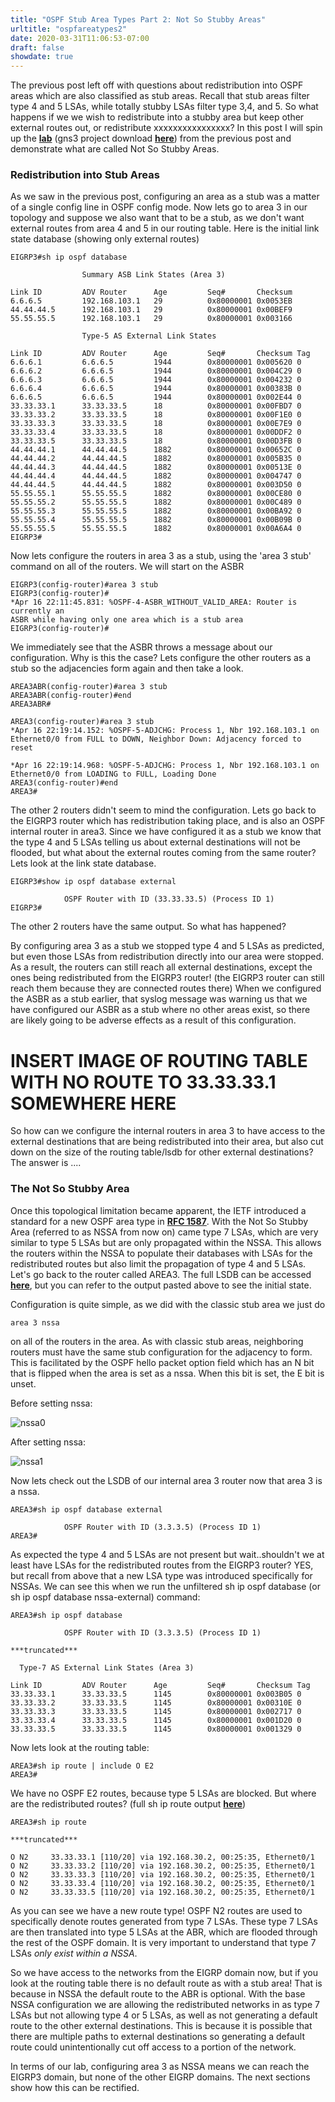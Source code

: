 ```yaml
---
title: "OSPF Stub Area Types Part 2: Not So Stubby Areas"
urltitle: "ospfareatypes2"
date: 2020-03-31T11:06:53-07:00
draft: false
showdate: true
---
```


The previous post left off with questions about redistribution into OSPF areas which are also classified as stub areas. Recall that stub areas filter type 4 and 5 LSAs, while totally stubby LSAs filter type 3,4, and 5. So what happens if we we wish to redistribute into a stubby area but keep other external routes out, or redistribute xxxxxxxxxxxxxxxx? In this post I will spin up the [__lab__](/1resources/images/ospfstub1/topology.PNG) (gns3 project download [__here__](/1resources/misc/ospfstub1/OSPFStubArea.gns3project)) from the previous post and demonstrate what are called Not So Stubby Areas. <!--more--> 

### Redistribution into Stub Areas

As we saw in the previous post, configuring an area as a stub  was a matter of a single config line in OSPF config mode. Now lets go to area 3 in our topology and suppose we also want that to be a stub, as we don't want external routes from area 4 and 5 in our routing table. Here is the initial link state database (showing only external routes)

~~~
EIGRP3#sh ip ospf database

                Summary ASB Link States (Area 3)

Link ID         ADV Router      Age         Seq#       Checksum
6.6.6.5         192.168.103.1   29          0x80000001 0x0053EB
44.44.44.5      192.168.103.1   29          0x80000001 0x00BEF9
55.55.55.5      192.168.103.1   29          0x80000001 0x003166

                Type-5 AS External Link States

Link ID         ADV Router      Age         Seq#       Checksum Tag
6.6.6.1         6.6.6.5         1944        0x80000001 0x005620 0
6.6.6.2         6.6.6.5         1944        0x80000001 0x004C29 0
6.6.6.3         6.6.6.5         1944        0x80000001 0x004232 0
6.6.6.4         6.6.6.5         1944        0x80000001 0x00383B 0
6.6.6.5         6.6.6.5         1944        0x80000001 0x002E44 0
33.33.33.1      33.33.33.5      18          0x80000001 0x00FBD7 0
33.33.33.2      33.33.33.5      18          0x80000001 0x00F1E0 0
33.33.33.3      33.33.33.5      18          0x80000001 0x00E7E9 0
33.33.33.4      33.33.33.5      18          0x80000001 0x00DDF2 0
33.33.33.5      33.33.33.5      18          0x80000001 0x00D3FB 0
44.44.44.1      44.44.44.5      1882        0x80000001 0x00652C 0
44.44.44.2      44.44.44.5      1882        0x80000001 0x005B35 0
44.44.44.3      44.44.44.5      1882        0x80000001 0x00513E 0
44.44.44.4      44.44.44.5      1882        0x80000001 0x004747 0
44.44.44.5      44.44.44.5      1882        0x80000001 0x003D50 0
55.55.55.1      55.55.55.5      1882        0x80000001 0x00CE80 0
55.55.55.2      55.55.55.5      1882        0x80000001 0x00C489 0
55.55.55.3      55.55.55.5      1882        0x80000001 0x00BA92 0
55.55.55.4      55.55.55.5      1882        0x80000001 0x00B09B 0
55.55.55.5      55.55.55.5      1882        0x80000001 0x00A6A4 0
EIGRP3#
~~~

Now lets configure the routers in area 3 as a stub, using the 'area 3 stub' command on all of the routers. We will start on the ASBR

~~~
EIGRP3(config-router)#area 3 stub
EIGRP3(config-router)#
*Apr 16 22:11:45.831: %OSPF-4-ASBR_WITHOUT_VALID_AREA: Router is currently an 
ASBR while having only one area which is a stub area
EIGRP3(config-router)#
~~~

We immediately see that the ASBR throws a message about our configuration. Why is this the case? Lets configure the other routers as a stub so the adjacencies form again and then take a look.

~~~
AREA3ABR(config-router)#area 3 stub
AREA3ABR(config-router)#end
AREA3ABR#
~~~
~~~
AREA3(config-router)#area 3 stub
*Apr 16 22:19:14.152: %OSPF-5-ADJCHG: Process 1, Nbr 192.168.103.1 on 
Ethernet0/0 from FULL to DOWN, Neighbor Down: Adjacency forced to reset

*Apr 16 22:19:14.968: %OSPF-5-ADJCHG: Process 1, Nbr 192.168.103.1 on 
Ethernet0/0 from LOADING to FULL, Loading Done
AREA3(config-router)#end
AREA3#
~~~

The other 2 routers didn't seem to mind the configuration. Lets go back to the EIGRP3 router which has redistribution taking place, and is also an OSPF internal router in area3. Since we have configured it as a stub we know that the type 4 and 5 LSAs telling us about external destinations will not be flooded, but what about the external routes coming from the same router? Lets look at the link state database.

~~~
EIGRP3#show ip ospf database external

            OSPF Router with ID (33.33.33.5) (Process ID 1)
EIGRP3#
~~~

The other 2 routers have the same output. So what has happened?

By configuring area 3 as a stub we stopped type 4 and 5 LSAs as predicted, but even those LSAs from redistribution directly into our area were stopped. As a result, the routers can still reach all external destinations, except the ones being redistributed from the EIGRP3 router! (the EIGRP3 router can still reach them because they are connected routes there) When we configured the ASBR as a stub earlier, that syslog message was warning us that we have configured our ASBR as a stub where no other areas exist, so there are likely going to be adverse effects as a result of this configuration. 

# INSERT IMAGE OF ROUTING TABLE WITH NO ROUTE TO 33.33.33.1 SOMEWHERE HERE

So how can we configure the internal routers in area 3 to have access to the external destinations that are being redistributed into their area, but also cut down on the size of the routing table/lsdb for other external destinations? The answer is ....

### The Not So Stubby Area

Once this topological limitation became apparent, the IETF introduced a standard for a new OSPF area type in [__RFC 1587__](https://tools.ietf.org/html/rfc1587). With the Not So Stubby Area (referred to as NSSA from now on) came type 7 LSAs, which are very similar to type 5 LSAs but are only propagated within the NSSA. This allows the routers within the NSSA to populate their databases with LSAs for the redistributed routes but also limit the propagation of type 4 and 5 LSAs. Let's go back to the router called AREA3. The full LSDB can be accessed [__here__](/1resources/textfiles/ospfstub2/area3lsdb.txt), but you can refer to the output pasted above to see the initial state.

Configuration is quite simple, as we did with the classic stub area we just do

~~~
area 3 nssa
~~~

on all of the routers in the area. As with classic stub areas, neighboring routers must have the same stub configuration for the adjacency to form. This is facilitated by the OSPF hello packet option field which has an N bit that is flipped when the area is set as a nssa. When this bit is set, the E bit is unset.

Before setting nssa:

![nssa0](/1resources/images/ospfstub2/nssa0.PNG)

After setting nssa:

![nssa1](/1resources/images/ospfstub2/nssa1.PNG)

Now lets check out the LSDB of our internal area 3 router now that area 3 is a nssa.

~~~
AREA3#sh ip ospf database external

            OSPF Router with ID (3.3.3.5) (Process ID 1)
AREA3#
~~~

As expected the type 4 and 5 LSAs are not present but wait..shouldn't we at least have LSAs for the redistributed routes from the EIGRP3 router? YES, but recall from above that a new LSA type was introduced specifically for NSSAs. We can see this when we run the unfiltered sh ip ospf database (or sh ip ospf database nssa-external) command:

~~~
AREA3#sh ip ospf database

            OSPF Router with ID (3.3.3.5) (Process ID 1)

***truncated***

  Type-7 AS External Link States (Area 3)

Link ID         ADV Router      Age         Seq#       Checksum Tag
33.33.33.1      33.33.33.5      1145        0x80000001 0x003B05 0
33.33.33.2      33.33.33.5      1145        0x80000001 0x00310E 0
33.33.33.3      33.33.33.5      1145        0x80000001 0x002717 0
33.33.33.4      33.33.33.5      1145        0x80000001 0x001D20 0
33.33.33.5      33.33.33.5      1145        0x80000001 0x001329 0
~~~

Now lets look at the routing table:

~~~
AREA3#sh ip route | include O E2
AREA3#
~~~

We have no OSPF E2 routes, because type 5 LSAs are blocked. But where are the redistributed routes? (full sh ip route output [__here__](/1resources/textfiles/ospfstub2/area3nssalsdb.txt))

~~~
AREA3#sh ip route

***truncated***

O N2     33.33.33.1 [110/20] via 192.168.30.2, 00:25:35, Ethernet0/1
O N2     33.33.33.2 [110/20] via 192.168.30.2, 00:25:35, Ethernet0/1
O N2     33.33.33.3 [110/20] via 192.168.30.2, 00:25:35, Ethernet0/1
O N2     33.33.33.4 [110/20] via 192.168.30.2, 00:25:35, Ethernet0/1
O N2     33.33.33.5 [110/20] via 192.168.30.2, 00:25:35, Ethernet0/1
~~~

As you can see we have a new route type! OSPF N2 routes are used to specifically denote routes generated from type 7 LSAs. These type 7 LSAs are then translated into type 5 LSAs at the ABR, which are flooded through the rest of the OSPF domain. It is very important to understand that type 7 LSAs *only exist within a NSSA*.

So we have access to the networks from the EIGRP domain now, but if you look at the routing table there is no default route as with a stub area! That is because in NSSA the default route to the ABR is optional. With the base NSSA configuration we are allowing the redistributed networks in as type 7 LSAs but not allowing type 4 or 5 LSAs, as well as not generating a default route to the other external destinations. This is because it is possible that there are multiple paths to external destinations so generating a default route could unintentionally cut off access to a portion of the network.

In terms of our lab, configuring area 3 as NSSA means we can reach the EIGRP3 domain, but none of the other EIGRP domains. The next sections show how this can be rectified.

